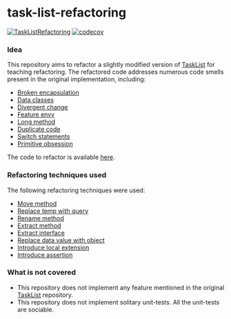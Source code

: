 # task-list-refactoring
[![TaskListRefactoring](https://github.com/SarthakMakhija/task-list-refactoring/actions/workflows/build.yml/badge.svg)](https://github.com/SarthakMakhija/task-list-refactoring/actions/workflows/build.yml) [![codecov](https://codecov.io/github/SarthakMakhija/task-list-refactoring/graph/badge.svg?token=AM6SNUNZOY)](https://codecov.io/github/SarthakMakhija/task-list-refactoring)

### Idea

This repository aims to refactor a slightly modified version of [TaskList](https://kata-log.rocks/task-list-kata) for teaching refactoring. 
The refactored code addresses numerous code smells present in the original implementation, including:

- [Broken encapsulation](https://refactoring.guru/smells/inappropriate-intimacy)
- [Data classes](https://refactoring.guru/smells/data-class)
- [Divergent change](https://refactoring.guru/smells/divergent-change)
- [Feature envy](https://refactoring.guru/smells/feature-envy)
- [Long method](https://refactoring.guru/smells/long-method)
- [Duplicate code](https://refactoring.guru/smells/duplicate-code)
- [Switch statements](https://refactoring.guru/smells/switch-statements)
- [Primitive obsession](https://refactoring.guru/smells/primitive-obsession)

The code to refactor is available [here](https://github.com/SarthakMakhija/task-list-refactoring/tree/original).

### Refactoring techniques used

The following refactoring techniques were used:

- [Move method](https://refactoring.guru/move-method)
- [Replace temp with query](https://refactoring.guru/replace-temp-with-query)
- [Rename method](https://refactoring.guru/rename-method)
- [Extract method](https://refactoring.guru/extract-method)
- [Extract interface](https://refactoring.guru/extract-interface)
- [Replace data value with object](https://refactoring.guru/replace-data-value-with-object)
- [Introduce local extension](https://refactoring.guru/introduce-local-extension)
- [Introduce assertion](https://refactoring.guru/introduce-assertion)

### What is not covered

- This repository does not implement any feature mentioned in the original [TaskList](https://github.com/codurance/task-list/) repository.
- This repository does not implement solitary unit-tests. All the unit-tests are sociable.
